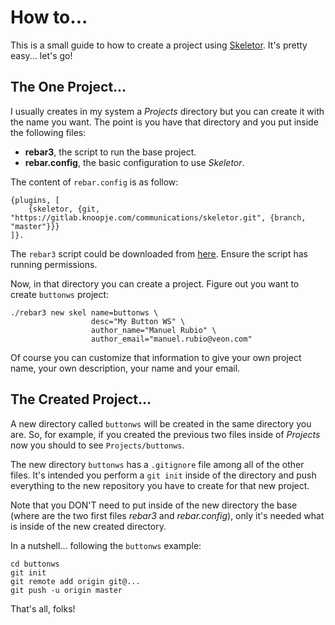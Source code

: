 How to...
=========

This is a small guide to how to create a project using [Skeletor](https://gitlab.knoopje.com/communications/skeletor). It's pretty easy... let's go!

The One Project...
------------------

I usually creates in my system a *Projects* directory but you can create it with the name you want. The point is you have that directory and you put inside the following files:

- **rebar3**, the script to run the base project.
- **rebar.config**, the basic configuration to use *Skeletor*.

The content of `rebar.config` is as follow:

```
{plugins, [
    {skeletor, {git, "https://gitlab.knoopje.com/communications/skeletor.git", {branch, "master"}}}
]}.
```

The `rebar3` script could be downloaded from [here](https://s3.amazonaws.com/rebar3/rebar3). Ensure the script has running permissions.

Now, in that directory you can create a project. Figure out you want to create `buttonws` project:

```
./rebar3 new skel name=buttonws \
                  desc="My Button WS" \
                  author_name="Manuel Rubio" \
                  author_email="manuel.rubio@veon.com"
```

Of course you can customize that information to give your own project name, your own description, your name and your email.

The Created Project...
----------------------

A new directory called `buttonws` will be created in the same directory you are. So, for example, if you created the previous two files inside of *Projects* now you should to see `Projects/buttonws`.

The new directory `buttonws` has a `.gitignore` file among all of the other files. It's intended you perform a `git init` inside of the directory and push everything to the new repository you have to create for that new project.

Note that you DON'T need to put inside of the new directory the base (where are the two first files *rebar3* and *rebar.config*), only it's needed what is inside of the new created directory.

In a nutshell... following the `buttonws` example:

```
cd buttonws
git init
git remote add origin git@...
git push -u origin master
```

That's all, folks!
